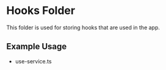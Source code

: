 # Hooks Folder

This folder is used for storing hooks that are used in the app.

## Example Usage

- use-service.ts
